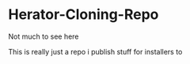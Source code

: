 # Herator-Cloning-Repo
Not much to see here

This is really just a repo i publish stuff for installers to
